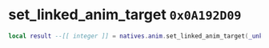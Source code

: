 # set_linked_anim_target `0x0A192D09`

```lua
local result --[[ integer ]] = natives.anim.set_linked_anim_target(_unk0 --[[ integer ]], _unk1 --[[ integer ]])
```